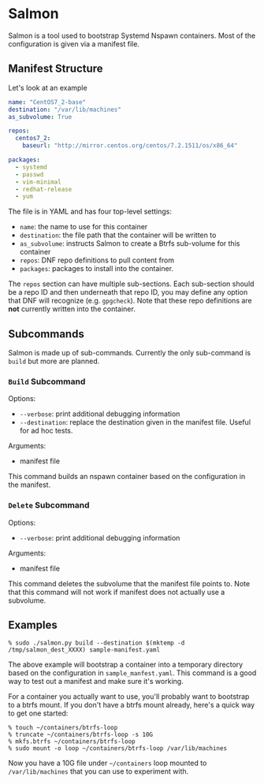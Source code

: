 # Salmon

Salmon is a tool used to bootstrap Systemd Nspawn containers.  Most of the
configuration is given via a manifest file.

## Manifest Structure

Let's look at an example

```yaml
name: "CentOS7_2-base"
destination: "/var/lib/machines"
as_subvolume: True

repos:
  centos7_2:
    baseurl: "http://mirror.centos.org/centos/7.2.1511/os/x86_64"

packages:
  - systemd
  - passwd
  - vim-minimal
  - redhat-release
  - yum
```

The file is in YAML and has four top-level settings:

* `name`: the name to use for this container
* `destination`: the file path that the container will be written to
* `as_subvolume`: instructs Salmon to create a Btrfs sub-volume for this
  container
* `repos`: DNF repo definitions to pull content from
* `packages`: packages to install into the container.

The `repos` section can have multiple sub-sections.  Each sub-section should be 
a repo ID and then underneath that repo ID, you may define any option that DNF
will recognize (e.g. `gpgcheck`).  Note that these repo definitions are **not**
currently written into the container.

## Subcommands

Salmon is made up of sub-commands.  Currently the only sub-command is `build`
but more are planned.

### `Build` Subcommand

Options: 

* `--verbose`: print additional debugging information
* `--destination`: replace the destination given in the manifest file.  Useful
  for ad hoc tests.

Arguments:

* manifest file

This command builds an nspawn container based on the configuration in the
manifest.

### `Delete` Subcommand

Options:

* `--verbose`: print additional debugging information

Arguments:

* manifest file

This command deletes the subvolume that the manifest file points to.  Note that
this command will not work if manifest does not actually use a subvolume.

## Examples

```
% sudo ./salmon.py build --destination $(mktemp -d /tmp/salmon_dest_XXXX) sample-manifest.yaml
```

The above example will bootstrap a container into a temporary directory based on
the configuration in `sample_manfest.yaml`.  This command is a good way to test
out a manifest and make sure it's working.

For a container you actually want to use, you'll probably want to bootstrap to a
btrfs mount.  If you don't have a btrfs mount already, here's a quick way to get
one started:

```
% touch ~/containers/btrfs-loop
% truncate ~/containers/btrfs-loop -s 10G
% mkfs.btrfs ~/containers/btrfs-loop
% sudo mount -o loop ~/containers/btrfs-loop /var/lib/machines
```

Now you have a 10G file under `~/containers` loop mounted to `/var/lib/machines`
that you can use to experiment with.
